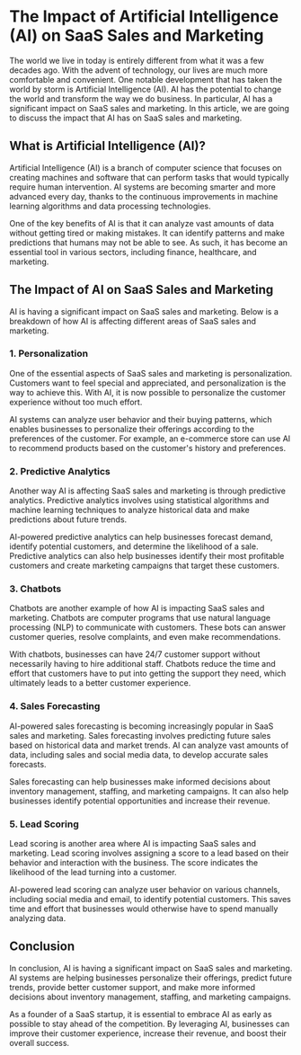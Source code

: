 # The Impact of Artificial Intelligence (AI) on SaaS Sales and Marketing

The world we live in today is entirely different from what it was a few decades ago. With the advent of technology, our lives are much more comfortable and convenient. One notable development that has taken the world by storm is Artificial Intelligence (AI). AI has the potential to change the world and transform the way we do business. In particular, AI has a significant impact on SaaS sales and marketing. In this article, we are going to discuss the impact that AI has on SaaS sales and marketing.

## What is Artificial Intelligence (AI)?

Artificial Intelligence (AI) is a branch of computer science that focuses on creating machines and software that can perform tasks that would typically require human intervention. AI systems are becoming smarter and more advanced every day, thanks to the continuous improvements in machine learning algorithms and data processing technologies.

One of the key benefits of AI is that it can analyze vast amounts of data without getting tired or making mistakes. It can identify patterns and make predictions that humans may not be able to see. As such, it has become an essential tool in various sectors, including finance, healthcare, and marketing.

## The Impact of AI on SaaS Sales and Marketing

AI is having a significant impact on SaaS sales and marketing. Below is a breakdown of how AI is affecting different areas of SaaS sales and marketing.

### 1. Personalization

One of the essential aspects of SaaS sales and marketing is personalization. Customers want to feel special and appreciated, and personalization is the way to achieve this. With AI, it is now possible to personalize the customer experience without too much effort.

AI systems can analyze user behavior and their buying patterns, which enables businesses to personalize their offerings according to the preferences of the customer. For example, an e-commerce store can use AI to recommend products based on the customer's history and preferences.

### 2. Predictive Analytics

Another way AI is affecting SaaS sales and marketing is through predictive analytics. Predictive analytics involves using statistical algorithms and machine learning techniques to analyze historical data and make predictions about future trends.

AI-powered predictive analytics can help businesses forecast demand, identify potential customers, and determine the likelihood of a sale. Predictive analytics can also help businesses identify their most profitable customers and create marketing campaigns that target these customers.

### 3. Chatbots

Chatbots are another example of how AI is impacting SaaS sales and marketing. Chatbots are computer programs that use natural language processing (NLP) to communicate with customers. These bots can answer customer queries, resolve complaints, and even make recommendations.

With chatbots, businesses can have 24/7 customer support without necessarily having to hire additional staff. Chatbots reduce the time and effort that customers have to put into getting the support they need, which ultimately leads to a better customer experience.

### 4. Sales Forecasting

AI-powered sales forecasting is becoming increasingly popular in SaaS sales and marketing. Sales forecasting involves predicting future sales based on historical data and market trends. AI can analyze vast amounts of data, including sales and social media data, to develop accurate sales forecasts.

Sales forecasting can help businesses make informed decisions about inventory management, staffing, and marketing campaigns. It can also help businesses identify potential opportunities and increase their revenue.

### 5. Lead Scoring

Lead scoring is another area where AI is impacting SaaS sales and marketing. Lead scoring involves assigning a score to a lead based on their behavior and interaction with the business. The score indicates the likelihood of the lead turning into a customer.

AI-powered lead scoring can analyze user behavior on various channels, including social media and email, to identify potential customers. This saves time and effort that businesses would otherwise have to spend manually analyzing data.

## Conclusion

In conclusion, AI is having a significant impact on SaaS sales and marketing. AI systems are helping businesses personalize their offerings, predict future trends, provide better customer support, and make more informed decisions about inventory management, staffing, and marketing campaigns.

As a founder of a SaaS startup, it is essential to embrace AI as early as possible to stay ahead of the competition. By leveraging AI, businesses can improve their customer experience, increase their revenue, and boost their overall success.